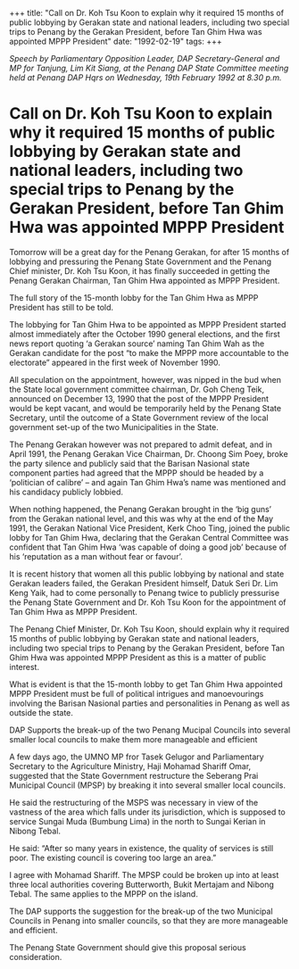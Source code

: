 +++ 
title: "Call on Dr. Koh Tsu Koon to explain why it required 15 months of public lobbying by Gerakan state and national leaders, including two special trips to Penang by the Gerakan President, before Tan Ghim Hwa was appointed MPPP President"
date: "1992-02-19"
tags:
+++

_Speech by Parliamentary Opposition Leader, DAP Secretary-General and MP for Tanjung, Lim Kit Siang, at the Penang DAP State Committee meeting held at Penang DAP Hqrs on Wednesday, 19th February 1992 at 8.30 p.m._

# Call on Dr. Koh Tsu Koon to explain why it required 15 months of public lobbying by Gerakan state and national leaders, including two special trips to Penang by the Gerakan President, before Tan Ghim Hwa was appointed MPPP President

Tomorrow will be a great day for the Penang Gerakan, for after 15 months of lobbying and pressuring the Penang State Government and the Penang Chief minister, Dr. Koh Tsu Koon, it has finally succeeded in getting the Penang Gerakan Chairman, Tan Ghim Hwa appointed as MPPP President.</u>

The full story of the 15-month lobby for the Tan Ghim Hwa as MPPP President has still to be told.

The lobbying for Tan Ghim Hwa to be appointed as MPPP President started almost immediately after the October 1990 general elections, and the first news report quoting ‘a Gerakan source’ naming Tan Ghim Wah as the Gerakan candidate for the post “to make the MPPP more accountable to the electorate” appeared in the first week of November 1990.

All speculation on the appointment, however, was nipped in the bud when the State local government committee chairman, Dr. Goh Cheng Teik, announced on December 13, 1990 that the post of the MPPP President would be kept vacant, and would be temporarily held by the Penang State Secretary, until the outcome of a State Government review of the local government set-up of the two Municipalities in the State.

The Penang Gerakan however was not prepared to admit defeat, and in April 1991, the Penang Gerakan Vice Chairman, Dr. Choong Sim Poey, broke the party silence and publicly said that the Barisan Nasional state component parties had agreed that the MPPP should be headed by a ‘politician of calibre’ – and again Tan Ghim Hwa’s name was mentioned and his candidacy publicly lobbied.

When nothing happened, the Penang Gerakan brought in the ‘big guns’ from the Gerakan national level, and this was why at the end of the May 1991, the Gerakan National Vice President, Kerk Choo Ting, joined the public lobby for Tan Ghim Hwa, declaring that the Gerakan Central Committee was confident that Tan Ghim Hwa ‘was capable of doing a good job’ because of his ‘reputation as a man without fear or favour’.

It is recent history that women all this public lobbying by national and state Gerakan leaders failed, the Gerakan President himself, Datuk Seri Dr. Lim Keng Yaik, had to come personally to Penang twice to publicly pressurise the Penang State Government and Dr. Koh Tsu Koon for the appointment of Tan Ghim Hwa as MPPP President.

The Penang Chief Minister, Dr. Koh Tsu Koon, should explain why it required 15 months of public lobbying by Gerakan state and national leaders, including two special trips to Penang by the Gerakan President, before Tan Ghim Hwa was appointed MPPP President as this is a matter of public interest.

What is evident is that the 15-month lobby to get Tan Ghim Hwa appointed MPPP President must be full of political intrigues and manoevourings involving the Barisan Nasional parties and personalities in Penang as well as outside the state.

DAP Supports the break-up of the two Penang Mucipal Councils into several smaller local councils to make them more manageable and efficient

A few days ago, the UMNO MP fror Tasek Gelugor and Parliamentary Secretary to the Agriculture Ministry, Haji Mohamad Shariff Omar, suggested that the State Government restructure the Seberang Prai Municipal Council (MPSP) by breaking it into several smaller local councils.

He said the restructuring of the MSPS was necessary in view of the vastness of the area which falls under its jurisdiction, which is supposed to service Sungai Muda (Bumbung Lima) in the north to Sungai Kerian in Nibong Tebal.

He said: “After so many years in existence, the quality of services is still poor. The existing council is covering too large an area.”

I agree with Mohamad Shariff. The MPSP could be broken up into at least three local authorities covering Butterworth, Bukit Mertajam and Nibong Tebal. The same applies to the MPPP on the island.

The DAP supports the suggestion for the break-up of the two Municipal Councils in Penang into smaller councils, so that they are more manageable and efficient.

The Penang State Government should give this proposal serious consideration.
 
